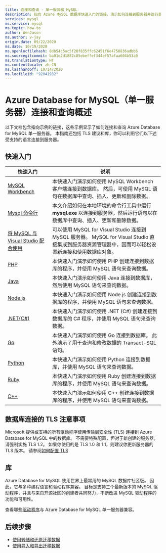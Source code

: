 ```yaml
---
title: 连接和查询 - 单一服务器 MySQL
description: 指向 Azure MySQL 数据库快速入门的链接，演示如何连接到服务器并运行查询。
services: mysql
ms.service: mysql
ms.topic: how-to
author: WenJason
ms.author: v-jay
origin.date: 09/22/2020
ms.date: 10/19/2020
ms.openlocfilehash: 8db54c5ac5f28f835ffc62451f6e4758836adbb6
ms.sourcegitcommit: ba01e2d1882c85ebeffef344ef57afaa604b53a0
ms.translationtype: HT
ms.contentlocale: zh-CN
ms.lasthandoff: 10/14/2020
ms.locfileid: "92041932"
---
```

# <a name="connect-and-query-overview-for-azure-database-for-mysql--single-server"></a>Azure Database for MySQL（单一服务器）连接和查询概述
以下文档包含指向示例的链接，这些示例显示了如何连接和查询 Azure Database for MySQL 单一服务器。 本指南还包括 TLS 建议和库，你可以利用它们以下述受支持的语言连接到服务器。

## <a name="quickstarts"></a>快速入门

| 快速入门 | 说明 |
|---|---|
|[MySQL Workbench](connect-workbench.md)|本快速入门演示如何使用 MySQL Workbench 客户端连接到数据库。 然后，可使用 MySQL 语句在数据库中查询、插入、更新和删除数据。|
|[Mysql 命令行](/mysql/quickstart-create-mysql-server-database-using-azure-cli#connect-to-azure-database-for-mysql-server-using-mysql-command-line-client)|本文介绍如何在本地环境的命令行工具中运行 **mysql.exe** 以连接到服务器，然后运行语句以在数据库中查询、插入、更新和删除数据。|
|[将 MySQL 与 Visual Studio 配合使用](https://www.mysql.com/why-mysql/windows/visualstudio)|可以使用 MySQL for Visual Studio 连接到 MySQL 服务器。 MySQL for Visual Studio 直接集成到服务器资源管理器中，因而可以轻松设置新连接和使用数据库对象。|
|[PHP](connect-php.md)|本快速入门演示如何使用 PHP 创建连接到数据库的程序，并使用 MySQL 语句来查询数据。|
|[Java](connect-java.md)|本快速入门演示如何使用 Java 连接到数据库，然后使用 MySQL 语句来查询数据。|
|[Node.js](connect-nodejs.md)|本快速入门演示如何使用 Node.js 创建连接到数据库的程序，并使用 MySQL 语句来查询数据。|
|[.NET(C#)](connect-csharp.md)|本快速入门演示如何使用 .NET (C#) 创建连接到数据库的 C# 程序，并使用 MySQL 语句来查询数据。|
|[Go](connect-go.md)|本快速入门演示如何使用 Go 连接到数据库。 此外演示了用于查询和修改数据的 Transact-SQL 语句。|
|[Python](connect-python.md)|本快速入门演示如何使用 Python 连接到数据库，并使用 MySQL 语句来查询数据。 |
|[Ruby](connect-ruby.md)|本快速入门演示如何使用 Ruby 创建连接到数据库的程序，并使用 MySQL 语句来查询数据。|
|[C++](connect-cpp.md)|本快速入门演示如何使用 C++ 创建连接到数据库的程序，并使用 MySQL 语句来查询数据。|


## <a name="tls-considerations-for-database-connectivity"></a>数据库连接的 TLS 注意事项

Microsoft 提供或支持的所有驱动程序使用传输层安全性 (TLS) 连接到 Azure Database for MySQL 中的数据库。 不需要特殊配置，但对于新创建的服务器，请强制实施 TLS 1.2。 如果你使用的是 TLS 1.0 和 1.1，则建议你更新服务器的 TLS 版本。 请参阅[如何配置 TLS](howto-tls-configurations.md)


## <a name="libraries"></a>库

Azure Database for MySQL 使用世界上最常用的 MySQL 数据库社区版。 因此，它与多种编程语言和驱动程序兼容。 目标是支持三个最新版本的 MySQL 驱动程序，并且与来自开源社区的创建者共同努力，不断改进 MySQL 驱动程序的功能和可用性。

查看哪些[驱动程序](concepts-compatibility.md)与 Azure Database for MySQL 单一服务器兼容。 


## <a name="next-steps"></a>后续步骤 
- [使用转储和还原迁移数据](concepts-migrate-dump-restore.md)
- [使用导入和导出迁移数据](concepts-migrate-import-export.md)
